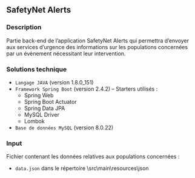 ## SafetyNet Alerts
### Description

Partie back-end de l’application SafetyNet Alerts qui permettra d’envoyer aux services d’urgence des informations sur les populations concernées par un évènement nécessitant leur intervention. 


### Solutions technique
-   `Langage JAVA` (version 1.8.0_151)
-   `Framework Spring Boot` (version 2.4.2) – Starters utilisés  :
    *   Spring Web
    *   Spring Boot Actuator
    *   Spring Data JPA
    *   MySQL Driver
    *   Lombok
-   `Base de données MySQL` (version 8.0.22)

### Input
Fichier contenant les données relatives aux populations concernées :
-   `data.json` dans le répertoire \src\main\resources\json